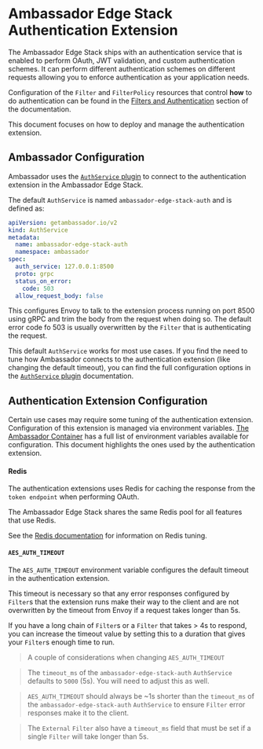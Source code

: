 # Ambassador Edge Stack Authentication Extension

The Ambassador Edge Stack ships with an authentication service that is enabled
to perform OAuth, JWT validation, and custom authentication schemes. It can
perform different authentication schemes on different requests allowing you to
enforce authentication as your application needs.

Configuration of the `Filter` and `FilterPolicy`  resources that control **how**
to do authentication can be found in the
[Filters and Authentication](../../../using/filters) section of the documentation.

This document focuses on how to deploy and manage the authentication extension.

## Ambassador Configuration

Ambassador uses the [`AuthService` plugin](../../services/auth-service)
to connect to the authentication extension in the Ambassador Edge Stack.

The default `AuthService` is named `ambassador-edge-stack-auth` and is defined
as:

```yaml
apiVersion: getambassador.io/v2
kind: AuthService
metadata:
  name: ambassador-edge-stack-auth
  namespace: ambassador
spec:
  auth_service: 127.0.0.1:8500
  proto: grpc
  status_on_error:
    code: 503
  allow_request_body: false
```

This configures Envoy to talk to the extension process running on port 8500
using gRPC and trim the body from the request when doing so. The default error
code fo 503 is usually overwritten by the `Filter` that is authenticating the
request.

This default `AuthService` works for most use cases. If you find the need to
tune how Ambassador connects to the authentication extension (like changing the
default timeout), you can find the full configuration options in the
[`AuthService` plugin](../../services/auth-service) documentation.

## Authentication Extension Configuration

Certain use cases may require some tuning of the authentication extension.
Configuration of this extension is managed via environment variables.
[The Ambassador Container](../../environment) has a full list of environment
variables available for configuration. This document highlights the ones used
by the authentication extension.

#### Redis

The authentication extensions uses Redis for caching the response from the
`token endpoint` when performing OAuth.

The Ambassador Edge Stack shares the same Redis pool for all features that use
Redis.

See the [Redis documentation](../../aes-redis) for information on Redis tuning.

#### `AES_AUTH_TIMEOUT`

The `AES_AUTH_TIMEOUT` environment variable configures the default timeout in
the authentication extension.

This timeout is necessary so that any error responses configured by `Filter`s
that the extension runs make their way to the client and are not overwritten by
the timeout from Envoy if a request takes longer than 5s.

If you have a long chain of `Filter`s or a `Filter` that takes > 4s to respond,
you can increase the timeout value by setting this to a duration that gives your
`Filter`s enough time to run.

> A couple of considerations when changing `AES_AUTH_TIMEOUT`

> The `timeout_ms` of the `ambassador-edge-stack-auth` `AuthService` defaults
> to `5000` (5s). You will need to adjust this as well.

> `AES_AUTH_TIMEOUT` should always be ~1s shorter than the `timeout_ms` of
> the `ambassador-edge-stack-auth` `AuthService` to ensure `Filter` error
> responses make it to the client.

> The `External` `Filter` also have a `timeout_ms` field that must be set if
> a single `Filter` will take longer than 5s.
